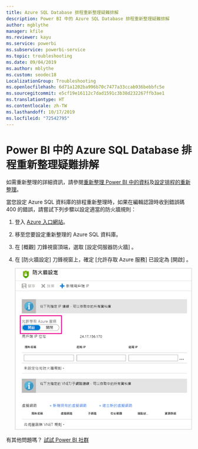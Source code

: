 ```yaml
---
title: Azure SQL Database 排程重新整理疑難排解
description: Power BI 中的 Azure SQL Database 排程重新整理疑難排解
author: mgblythe
manager: kfile
ms.reviewer: kayu
ms.service: powerbi
ms.subservice: powerbi-service
ms.topic: troubleshooting
ms.date: 09/04/2019
ms.author: mblythe
ms.custom: seodec18
LocalizationGroup: Troubleshooting
ms.openlocfilehash: 6d71a1202ba996b70c7477a33ccab936bebbfc5e
ms.sourcegitcommit: e5cf19e16112c7dad1591c3b38d232267ffb3ae1
ms.translationtype: HT
ms.contentlocale: zh-TW
ms.lasthandoff: 10/17/2019
ms.locfileid: "72542795"
---
```

# <a name="troubleshooting-scheduled-refresh-for-azure-sql-databases-in-power-bi"></a>Power BI 中的 Azure SQL Database 排程重新整理疑難排解

如需重新整理的詳細資訊，請參閱[重新整理 Power BI 中的資料](refresh-data.md)及[設定排程的重新整理](refresh-scheduled-refresh.md)。

當您設定 Azure SQL 資料庫的排程重新整理時，如果在編輯認證時收到錯誤碼 400 的錯誤，請嘗試下列步驟以設定適當的防火牆規則：

1. 登入 [Azure 入口網站](https://portal.azure.com)。

1. 移至您要設定重新整理的 Azure SQL 資料庫。

1. 在 [概觀]  刀鋒視窗頂端，選取 [設定伺服器防火牆]  。

1. 在 [防火牆設定]  刀鋒視窗上，確定 [允許存取 Azure 服務]  已設定為 [開啟]  。

    ![Azure 所允許的服務](media/service-admin-troubleshooting-scheduled-refresh-azure-sql-databases/azurerefresh.png)  

有其他問題嗎？ [試試 Power BI 社群](http://community.powerbi.com/)
